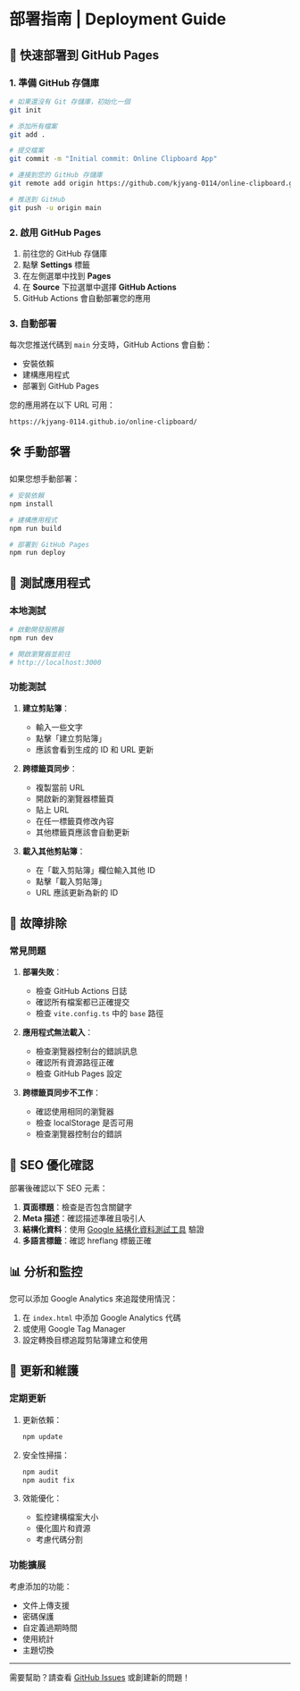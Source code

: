 # 部署指南 | Deployment Guide

## 🚀 快速部署到 GitHub Pages

### 1. 準備 GitHub 存儲庫

```bash
# 如果還沒有 Git 存儲庫，初始化一個
git init

# 添加所有檔案
git add .

# 提交檔案
git commit -m "Initial commit: Online Clipboard App"

# 連接到您的 GitHub 存儲庫
git remote add origin https://github.com/kjyang-0114/online-clipboard.git

# 推送到 GitHub
git push -u origin main
```

### 2. 啟用 GitHub Pages

1. 前往您的 GitHub 存儲庫
2. 點擊 **Settings** 標籤
3. 在左側選單中找到 **Pages**
4. 在 **Source** 下拉選單中選擇 **GitHub Actions**
5. GitHub Actions 會自動部署您的應用

### 3. 自動部署

每次您推送代碼到 `main` 分支時，GitHub Actions 會自動：
- 安裝依賴
- 建構應用程式
- 部署到 GitHub Pages

您的應用將在以下 URL 可用：
```
https://kjyang-0114.github.io/online-clipboard/
```

## 🛠️ 手動部署

如果您想手動部署：

```bash
# 安裝依賴
npm install

# 建構應用程式
npm run build

# 部署到 GitHub Pages
npm run deploy
```

## 📱 測試應用程式

### 本地測試

```bash
# 啟動開發服務器
npm run dev

# 開啟瀏覽器並前往
# http://localhost:3000
```

### 功能測試

1. **建立剪貼簿**：
   - 輸入一些文字
   - 點擊「建立剪貼簿」
   - 應該會看到生成的 ID 和 URL 更新

2. **跨標籤頁同步**：
   - 複製當前 URL
   - 開啟新的瀏覽器標籤頁
   - 貼上 URL
   - 在任一標籤頁修改內容
   - 其他標籤頁應該會自動更新

3. **載入其他剪貼簿**：
   - 在「載入剪貼簿」欄位輸入其他 ID
   - 點擊「載入剪貼簿」
   - URL 應該更新為新的 ID

## 🔧 故障排除

### 常見問題

1. **部署失敗**：
   - 檢查 GitHub Actions 日誌
   - 確認所有檔案都已正確提交
   - 檢查 `vite.config.ts` 中的 `base` 路徑

2. **應用程式無法載入**：
   - 檢查瀏覽器控制台的錯誤訊息
   - 確認所有資源路徑正確
   - 檢查 GitHub Pages 設定

3. **跨標籤頁同步不工作**：
   - 確認使用相同的瀏覽器
   - 檢查 localStorage 是否可用
   - 檢查瀏覽器控制台的錯誤

## 🎯 SEO 優化確認

部署後確認以下 SEO 元素：

1. **頁面標題**：檢查是否包含關鍵字
2. **Meta 描述**：確認描述準確且吸引人
3. **結構化資料**：使用 [Google 結構化資料測試工具](https://search.google.com/test/rich-results) 驗證
4. **多語言標籤**：確認 hreflang 標籤正確

## 📊 分析和監控

您可以添加 Google Analytics 來追蹤使用情況：

1. 在 `index.html` 中添加 Google Analytics 代碼
2. 或使用 Google Tag Manager
3. 設定轉換目標追蹤剪貼簿建立和使用

## 🔄 更新和維護

### 定期更新

1. 更新依賴：
   ```bash
   npm update
   ```

2. 安全性掃描：
   ```bash
   npm audit
   npm audit fix
   ```

3. 效能優化：
   - 監控建構檔案大小
   - 優化圖片和資源
   - 考慮代碼分割

### 功能擴展

考慮添加的功能：
- 文件上傳支援
- 密碼保護
- 自定義過期時間
- 使用統計
- 主題切換

---

需要幫助？請查看 [GitHub Issues](https://github.com/kjyang-0114/online-clipboard/issues) 或創建新的問題！